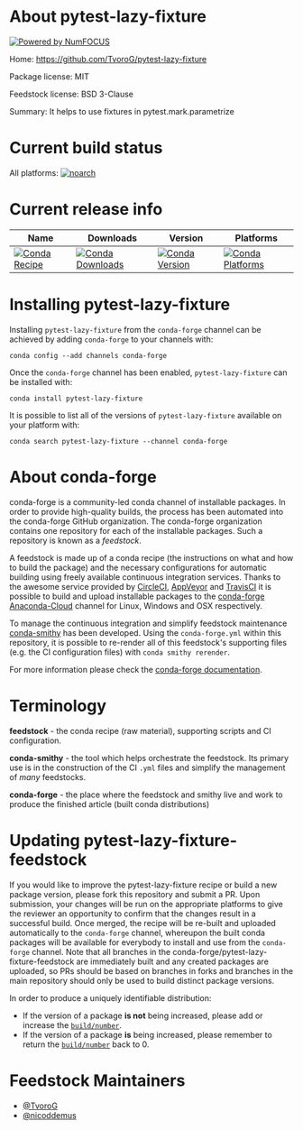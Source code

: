 About pytest-lazy-fixture
=========================

[![Powered by NumFOCUS](https://img.shields.io/badge/powered%20by-NumFOCUS-orange.svg?style=flat&colorA=E1523D&colorB=007D8A)](http://numfocus.org)

Home: https://github.com/TvoroG/pytest-lazy-fixture

Package license: MIT

Feedstock license: BSD 3-Clause

Summary: It helps to use fixtures in pytest.mark.parametrize



Current build status
====================

All platforms:
[![noarch](https://img.shields.io/circleci/project/github/conda-forge/pytest-lazy-fixture-feedstock/master.svg?label=noarch)](https://circleci.com/gh/conda-forge/pytest-lazy-fixture-feedstock)

Current release info
====================

| Name | Downloads | Version | Platforms |
| --- | --- | --- | --- |
| [![Conda Recipe](https://img.shields.io/badge/recipe-pytest--lazy--fixture-green.svg)](https://anaconda.org/conda-forge/pytest-lazy-fixture) | [![Conda Downloads](https://img.shields.io/conda/dn/conda-forge/pytest-lazy-fixture.svg)](https://anaconda.org/conda-forge/pytest-lazy-fixture) | [![Conda Version](https://img.shields.io/conda/vn/conda-forge/pytest-lazy-fixture.svg)](https://anaconda.org/conda-forge/pytest-lazy-fixture) | [![Conda Platforms](https://img.shields.io/conda/pn/conda-forge/pytest-lazy-fixture.svg)](https://anaconda.org/conda-forge/pytest-lazy-fixture) |

Installing pytest-lazy-fixture
==============================

Installing `pytest-lazy-fixture` from the `conda-forge` channel can be achieved by adding `conda-forge` to your channels with:

```
conda config --add channels conda-forge
```

Once the `conda-forge` channel has been enabled, `pytest-lazy-fixture` can be installed with:

```
conda install pytest-lazy-fixture
```

It is possible to list all of the versions of `pytest-lazy-fixture` available on your platform with:

```
conda search pytest-lazy-fixture --channel conda-forge
```


About conda-forge
=================

conda-forge is a community-led conda channel of installable packages.
In order to provide high-quality builds, the process has been automated into the
conda-forge GitHub organization. The conda-forge organization contains one repository
for each of the installable packages. Such a repository is known as a *feedstock*.

A feedstock is made up of a conda recipe (the instructions on what and how to build
the package) and the necessary configurations for automatic building using freely
available continuous integration services. Thanks to the awesome service provided by
[CircleCI](https://circleci.com/), [AppVeyor](https://www.appveyor.com/)
and [TravisCI](https://travis-ci.org/) it is possible to build and upload installable
packages to the [conda-forge](https://anaconda.org/conda-forge)
[Anaconda-Cloud](https://anaconda.org/) channel for Linux, Windows and OSX respectively.

To manage the continuous integration and simplify feedstock maintenance
[conda-smithy](https://github.com/conda-forge/conda-smithy) has been developed.
Using the ``conda-forge.yml`` within this repository, it is possible to re-render all of
this feedstock's supporting files (e.g. the CI configuration files) with ``conda smithy rerender``.

For more information please check the [conda-forge documentation](https://conda-forge.org/docs/).

Terminology
===========

**feedstock** - the conda recipe (raw material), supporting scripts and CI configuration.

**conda-smithy** - the tool which helps orchestrate the feedstock.
                   Its primary use is in the construction of the CI ``.yml`` files
                   and simplify the management of *many* feedstocks.

**conda-forge** - the place where the feedstock and smithy live and work to
                  produce the finished article (built conda distributions)


Updating pytest-lazy-fixture-feedstock
======================================

If you would like to improve the pytest-lazy-fixture recipe or build a new
package version, please fork this repository and submit a PR. Upon submission,
your changes will be run on the appropriate platforms to give the reviewer an
opportunity to confirm that the changes result in a successful build. Once
merged, the recipe will be re-built and uploaded automatically to the
`conda-forge` channel, whereupon the built conda packages will be available for
everybody to install and use from the `conda-forge` channel.
Note that all branches in the conda-forge/pytest-lazy-fixture-feedstock are
immediately built and any created packages are uploaded, so PRs should be based
on branches in forks and branches in the main repository should only be used to
build distinct package versions.

In order to produce a uniquely identifiable distribution:
 * If the version of a package **is not** being increased, please add or increase
   the [``build/number``](https://conda.io/docs/user-guide/tasks/build-packages/define-metadata.html#build-number-and-string).
 * If the version of a package **is** being increased, please remember to return
   the [``build/number``](https://conda.io/docs/user-guide/tasks/build-packages/define-metadata.html#build-number-and-string)
   back to 0.

Feedstock Maintainers
=====================

* [@TvoroG](https://github.com/TvoroG/)
* [@nicoddemus](https://github.com/nicoddemus/)


